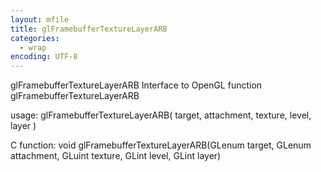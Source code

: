 ```yaml
---
layout: mfile
title: glFramebufferTextureLayerARB
categories:
  - wrap
encoding: UTF-8
---
```


glFramebufferTextureLayerARB  Interface to OpenGL function glFramebufferTextureLayerARB

usage:  glFramebufferTextureLayerARB( target, attachment, texture, level, layer )

C function:  void glFramebufferTextureLayerARB(GLenum target, GLenum attachment, GLuint texture, GLint level, GLint layer)